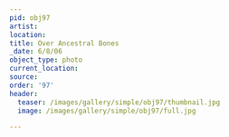 ```yaml
---
pid: obj97
artist:
location:
title: Over Ancestral Bones
_date: 6/8/06
object_type: photo
current_location:
source:
order: '97'
header:
  teaser: /images/gallery/simple/obj97/thumbnail.jpg
  image: /images/gallery/simple/obj97/full.jpg

---
```

